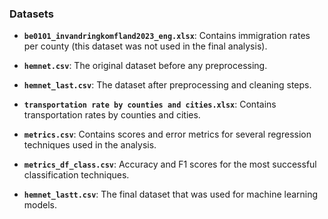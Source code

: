### Datasets

- **`be0101_invandringkomfland2023_eng.xlsx`**: Contains immigration rates per county (this dataset was not used in the final analysis).
  
- **`hemnet.csv`**: The original dataset before any preprocessing.
  
- **`hemnet_last.csv`**: The dataset after preprocessing and cleaning steps.
  
- **`transportation rate by counties and cities.xlsx`**: Contains transportation rates by counties and cities.
  
- **`metrics.csv`**: Contains scores and error metrics for several regression techniques used in the analysis.
  
- **`metrics_df_class.csv`**: Accuracy and F1 scores for the most successful classification techniques.
  
- **`hemnet_lastt.csv`**: The final dataset that was used for machine learning models.


